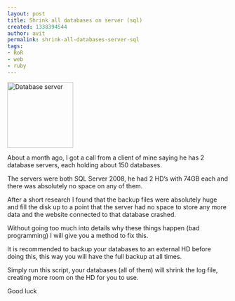 ```yaml
---
layout: post
title: Shrink all databases on server (sql)
created: 1338394544
author: avit
permalink: shrink-all-databases-server-sql
tags:
- RoR
- web
- ruby
---
```

<a href='http://www.kensodev.com/2010/01/16/shrink-all-databases-on-server-sql/istock_000010274670xsmall/' rel='attachment wp-att-302'><img alt='Database server' class='alignleft size-thumbnail wp-image-302' height='150' src='http://www.kensodev.com/wp-content/uploads/2010/01/iStock_000010274670XSmall-150x150.jpg' title='Database server' width='150' /></a>
<p>About a month ago, I got a call from a client of mine saying he has 2 database servers, each holding about 150 databases.</p>

<p>The servers were both SQL Server 2008, he had 2 HD’s with 74GB each and there was absolutely no space on any of them.</p>

<p>After a short research I found that the backup files were absolutely huge and fill the disk up to a point that the server had no space to store any more data and the website connected to that database crashed.</p>

<p>Without going too much into details why these things happen (bad programming) I will give you a method to fix this.</p>

<p>It is recommended to backup your databases to an external HD before doing this, this way you will have the full backup at all times. <!--more--></p>

<p>Simply run this script, your databases (all of them) will shrink the log file, creating more room on the HD for you to use.</p>

<p>Good luck</p>
<script src='http://gist.github.com/267427.js' />
      
    <img src="http://feeds.feedburner.com/~r/KensoDev-en/~4/0QwGRiRIG-8" height="1" width="1"/>
